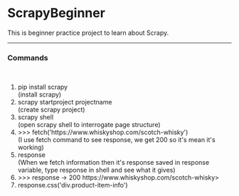 # ScrapyBeginner
This is beginner practice project to learn about Scrapy.<hr>

<h3>Commands</h3><br>

<ol>
    <li>pip install scrapy</li> (install scrapy)
    <li>scrapy startproject projectname</li> (create scrapy project)
    <li>scrapy shell</li> (open scrapy shell to interrogate page structure)
    <li>>>> fetch('https://www.whiskyshop.com/scotch-whisky')</li> (I use fetch command to see response, we get 200 so it's mean it's working)
    <li>response</li> (When we fetch information then it's response saved in response variable, type response in shell and see what it gives)
    <li>>>> response  ->  200 https://www.whiskyshop.com/scotch-whisky></li>
    <li>response.css('div.product-item-info')</li>

</ol>













